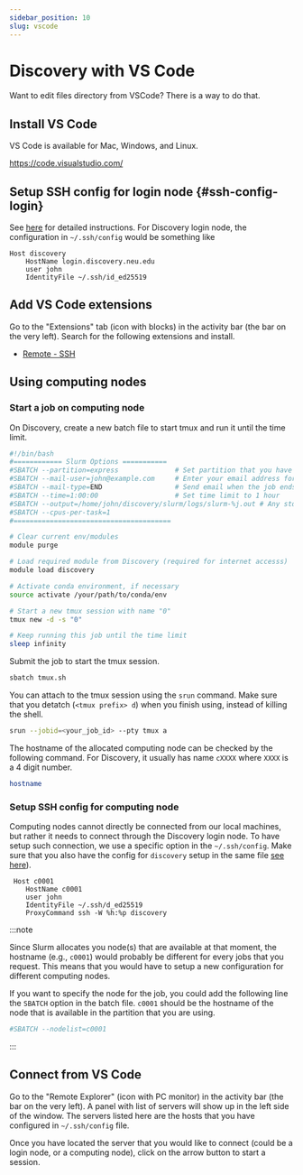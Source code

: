 ```yaml
---
sidebar_position: 10
slug: vscode
---
```


# Discovery with VS Code
Want to edit files directory from VSCode? There is a way to do that.

## Install VS Code
VS Code is available for Mac, Windows, and Linux.

https://code.visualstudio.com/

## Setup SSH config for login node {#ssh-config-login}
See [here](/docs/computation/unix/ssh#setting-up-ssh-config) for detailed instructions.
For Discovery login node, the configuration in `~/.ssh/config` would be something like
```title="~/.ssh/config"
Host discovery
    HostName login.discovery.neu.edu
    user john
    IdentityFile ~/.ssh/id_ed25519
```

## Add VS Code extensions
Go to the "Extensions" tab (icon with blocks) in the activity bar (the bar on the very left). Search for the following extensions and install.
- [Remote - SSH](https://marketplace.visualstudio.com/items?itemName=ms-vscode-remote.remote-ssh)


## Using computing nodes

### Start a job on computing node
On Discovery, create a new batch file to start tmux and run it until the time limit.
```bash title="tmux.sh"
#!/bin/bash
#============ Slurm Options ===========
#SBATCH --partition=express              # Set partition that you have access to.
#SBATCH --mail-user=john@example.com     # Enter your email address for job notification
#SBATCH --mail-type=END                  # Send email when the job ends
#SBATCH --time=1:00:00                   # Set time limit to 1 hour
#SBATCH --output=/home/john/discovery/slurm/logs/slurm-%j.out # Any stdout will be stored here.
#SBATCH --cpus-per-task=1
#=======================================

# Clear current env/modules
module purge

# Load required module from Discovery (required for internet accesss)
module load discovery

# Activate conda environment, if necessary
source activate /your/path/to/conda/env

# Start a new tmux session with name "0"
tmux new -d -s "0"

# Keep running this job until the time limit
sleep infinity
```

Submit the job to start the tmux session.
```sh
sbatch tmux.sh
```

You can attach to the tmux session using the `srun` command. Make sure that you detatch (`<tmux prefix> d`) when you finish using, instead of killing the shell.
```sh
srun --jobid=<your_job_id> --pty tmux a
```

The hostname of the allocated computing node can be checked by the following command. For Discovery, it usually has name `cXXXX` where `XXXX` is a 4 digit number.
```sh
hostname
```

### Setup SSH config for computing node
Computing nodes cannot directly be connected from our local machines, but rather it needs to connect through the Discovery login node. To have setup such connection, we use a specific option in the `~/.ssh/config`. Make sure that you also have the config for `discovery` setup in the same file [see here](#setup-ssh-config)).
```title="~/.ssh/config"
 Host c0001
    HostName c0001
    user john
    IdentityFile ~/.ssh/d_ed25519
    ProxyCommand ssh -W %h:%p discovery
```

:::note

Since Slurm allocates you node(s) that are available at that moment, the hostname (e.g., `c0001`) would probably be different for every jobs that you request. This means that you would have to setup a new configuration for different computing nodes.

If you want to specify the node for the job, you could add the following line the `SBATCH` option in the batch file. `c0001` should be the hostname of the node that is available in the partition that you are using.
```sh
#SBATCH --nodelist=c0001
```

:::

## Connect from VS Code
Go to the "Remote Explorer" (icon with PC monitor) in the activity bar (the bar on the very left). A panel with list of servers will show up in the left side of the window. The servers listed here are the hosts that you have configured in `~/.ssh/config` file.

Once you have located the server that you would like to connect (could be a login node, or a computing node), click on the arrow button to start a session.
